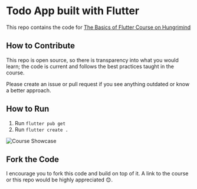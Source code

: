 # Todo App built with Flutter

This repo contains the code for [The Basics of Flutter Course on Hungrimind](https://www.hungrimind.com/courses/flutter/fundamentals)


## How to Contribute
This repo is open source, so there is transparency into what you would learn; the code is current and follows the best practices taught in the course. 

Please create an issue or pull request if you see anything outdated or know a better approach.

## How to Run
1. Run `flutter pub get`
2. Run `flutter create .`


![Course Showcase](https://www.hungrimind.com/courses/flutter/basics/course_showcase.png)

## Fork the Code
I encourage you to fork this code and build on top of it. A link to the course or this repo would be highly appreciated 😊.
